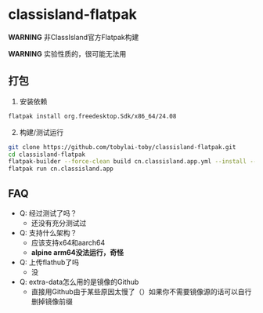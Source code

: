 # classisland-flatpak

**WARNING** 非ClassIsland官方Flatpak构建

**WARNING** 实验性质的，很可能无法用

## 打包
1. 安装依赖
```bash
flatpak install org.freedesktop.Sdk/x86_64/24.08
```
2. 构建/测试运行
```bash
git clone https://github.com/tobylai-toby/classisland-flatpak.git
cd classisland-flatpak
flatpak-builder --force-clean build cn.classisland.app.yml --install --user --repo=repo
flatpak run cn.classisland.app
```

## FAQ
- Q: 经过测试了吗？
    - 还没有充分测试过
- Q: 支持什么架构？
    - 应该支持x64和aarch64
    - **alpine arm64没法运行，奇怪**
- Q: 上传flathub了吗
    - 没
- Q: extra-data怎么用的是镜像的Github
    - 直接用Github由于某些原因太慢了（）如果你不需要镜像源的话可以自行删掉镜像前缀